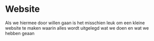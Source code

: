 # Website
Als we hiermee door willen gaan is het misschien leuk om een kleine website te maken waarin alles wordt uitgelegd wat we doen en wat we hebben geaan
